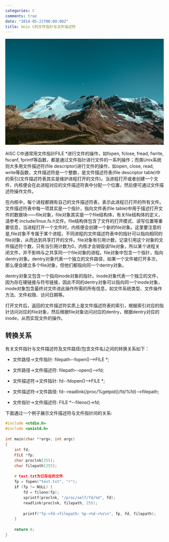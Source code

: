 ```yaml
---
categories: C
comments: true
date: "2014-05-21T00:00:00Z"
title: Unix C的文件指针与文件描述符
---
```


![](/images/20140521.jpg)

AISC C中通常用文件指针FILE *进行文件的操作，如fopen, fclose, fread, fwrite, fscanf, fprintf等函数，都是通过文件指针进行文件的一系列操作；而类Unix系统则大多用文件描述符(file descriptor)进行文件的操作，如open, close, read, write等函数，文件描述符是一个整数，是文件描述符表(file descriptor table)中的索引(文件描述符表其实是维护进程打开的文件)。当进程打开或者创建一个文件，内核便会在此进程对应的文件描述符表中分配一个位置，然后便可通过文件描述符操作文件。

<!--more-->

在内核中，每个进程都拥有自己的文件描述符表，表示此进程已打开的所有文件。文件描述符表中每一项其实是一个指针，指向文件表(file table)中用于描述打开文件的数据块——file对象，file对象其实是一个file结构体，有关file结构体的定义，请参考:include/linux.fs.h文件。file结构体包含了文件的打开模式、读写位置等重要信息，当进程打开一个文件时，内核便会创建一个新的file对象。这里要注意的是,file对象不专属于某个进程，不同进程的文件描述符表中的指针可以指向相同的file对象，从而达到共享打开的文件。file对象有引用计数，记录引用这个对象的文件描述符个数，只有当引用计数为0，内核才会销毁该file对象，所以某个进程关闭文件，并不影响与之共享同一个file对象的进程。file对象中包含一个指针，指向dentry对象。dentry对象代表一个独立的文件路径，如果一个文件被打开多次，那么便会建立多个file对象，但他们都指向同一个dentry对象。

dentry对象又包含一个指向inode对象的指针。inode对象代表一个独立的文件，因为存在硬链接与符号链接，因此不同的dentry对象可以指向同一个inode对象，inode对象包含最终对文件进此操作所需的所有信息，如文件系统类型、文件操作方法、文件权限、访问日期等。

打开文件后，返回的文件描述符实质上是文件描述符表的索引，根据索引对应的指针访问对应的file对象，然后根据file对象访问对应的dentry，根据dentry对应的inode，从而实现文件的操作。

## 转换关系

有关文件指针与文件描述符及文件路径(包含文件名)之间的转换关系如下：

- 文件路径->文件指针: filepath--fopen()-->FILE *;
- 文件路径->文件描述符: filepath--open()-->fd;

- 文件描述符->文件指针: fd--fdopen()-->FILE *;
- 文件描述符->文件路径: fd--readlink(/proc/%getpid()/fd/%fd)-->filepath;

- 文件指针->文件描述符: FILE *--fileno()->fd;

下面通过一个例子展示文件描述符与文件指针间的关系:

```c
#include <stdio.h>
#include <unistd.h>

int main(char **argv, int argc)
{
	int fd;
	FILE *fp;
	char proclnk[255];
	char filepath[255];

    # test.txt为已存在的文件
	fp = fopen("test.txt", "r");
	if (fp != NULL) {
		fd = fileno(fp);
		sprintf(proclnk, "/proc/self/fd/%d", fd);
		readlink(proclnk, filepath, 255);
		
		printf("fp->fd->filepath: %p->%d->%s\n", fp, fd, filepath);
	}

	return 0;
}
```
